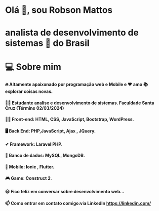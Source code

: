 #                Olá 👋, sou Robson Mattos
# analista de desenvolvimento de sistemas 🚀 do Brasil

# 💻 Sobre mim

#### 🔥 Altamente apaixonado por programação web e Mobile e ❤️ amo 📚 explorar coisas novas.
#### 👨‍🎓 Estudante analise e desenvolvimento de sistemas. Faculdade Santa Cruz (Término 02/03/2024)
#### 👨‍💻 Front-end: HTML, CSS, JavaScript, Bootstrap, WordPress.
#### 🖥️ Back End: PHP,JavaScript, Ajax , JQuery.
#### ✔ Framework: Laravel PHP.
#### 💾 Banco de dados: MySQL, MongoDB.
#### 📱 Mobile: Ionic , Flutter.
#### 🎮 Game: Construct 2.
#### 😃 Fico feliz em conversar sobre desenvolvimento web...
#### 📫 Como entrar em contato comigo:via LinkedIn https://linkedin.com/
